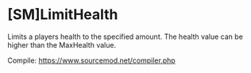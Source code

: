 # [SM]LimitHealth
Limits a players health to the specified amount. The health value can be higher than the MaxHealth value.

Compile: https://www.sourcemod.net/compiler.php
